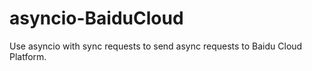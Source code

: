 # asyncio-BaiduCloud
Use asyncio with sync requests to send async requests to Baidu Cloud Platform.
